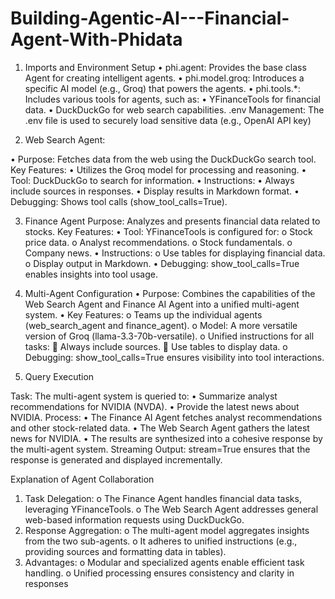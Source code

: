 # Building-Agentic-AI---Financial-Agent-With-Phidata

1. Imports and Environment Setup
•	phi.agent: Provides the base class Agent for creating intelligent agents.
•	phi.model.groq: Introduces a specific AI model (e.g., Groq) that powers the agents.
•	phi.tools.*: Includes various tools for agents, such as:
•	YFinanceTools for financial data.
•	DuckDuckGo for web search capabilities.
.env Management: The .env file is used to securely load sensitive data (e.g., OpenAI API key)

2. Web Search Agent:

•	Purpose: Fetches data from the web using the DuckDuckGo search tool.
Key Features:
•	Utilizes the Groq model for processing and reasoning.
•	Tool: DuckDuckGo to search for information.
•	Instructions:
•	Always include sources in responses.
•	Display results in Markdown format.
•	Debugging: Shows tool calls (show_tool_calls=True).

3. Finance Agent
Purpose: Analyzes and presents financial data related to stocks.
Key Features:
•	Tool: YFinanceTools is configured for:
o	Stock price data.
o	Analyst recommendations.
o	Stock fundamentals.
o	Company news.
•	Instructions:
o	Use tables for displaying financial data.
o	Display output in Markdown.
•	Debugging: show_tool_calls=True enables insights into tool usage.

4. Multi-Agent Configuration
•	Purpose: Combines the capabilities of the Web Search Agent and Finance AI Agent into a unified multi-agent system.
•	Key Features:
o	Teams up the individual agents (web_search_agent and finance_agent).
o	Model: A more versatile version of Groq (llama-3.3-70b-versatile).
o	Unified instructions for all tasks:
	Always include sources.
	Use tables to display data.
o	Debugging: show_tool_calls=True ensures visibility into tool interactions.

5. Query Execution

Task: The multi-agent system is queried to:
•	Summarize analyst recommendations for NVIDIA (NVDA).
•	Provide the latest news about NVIDIA.
Process:
•	The Finance AI Agent fetches analyst recommendations and other stock-related data.
•	The Web Search Agent gathers the latest news for NVIDIA.
•	The results are synthesized into a cohesive response by the multi-agent system.
Streaming Output: stream=True ensures that the response is generated and displayed incrementally.


Explanation of Agent Collaboration
1.	Task Delegation:
o	The Finance Agent handles financial data tasks, leveraging YFinanceTools.
o	The Web Search Agent addresses general web-based information requests using DuckDuckGo.
2.	Response Aggregation:
o	The multi-agent model aggregates insights from the two sub-agents.
o	It adheres to unified instructions (e.g., providing sources and formatting data in tables).
3.	Advantages:
o	Modular and specialized agents enable efficient task handling.
o	Unified processing ensures consistency and clarity in responses
